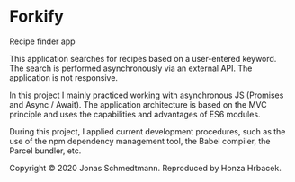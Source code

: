 # Forkify
Recipe finder app

This application searches for recipes based on a user-entered keyword. The search is performed asynchronously via an external API. The application is not responsive.

In this project I mainly practiced working with asynchronous JS (Promises and Async / Await). The application architecture is based on the MVC principle and uses the capabilities and advantages of ES6 modules.

During this project, I applied current development procedures, such as the use of the npm dependency management tool, the Babel compiler, the Parcel bundler, etc.

Copyright © 2020 Jonas Schmedtmann. Reproduced by Honza Hrbacek.
